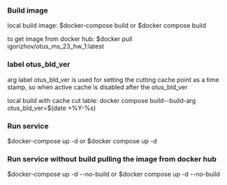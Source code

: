 ### Build image
local build image:  $docker-compose build or $docker compose build

to get image from docker hub: $docker pull igorizhov/otus_ms_23_hw_1:latest

### label otus_bld_ver
arg label otus_bld_ver is used for setting the cutting cache point as a time stamp, so when active cache is disabled after the otus_bld_ver  

local build with cache cut lable: docker compose build--build-arg otus_bld_ver=$(date +%Y-%s)

### Run service 
$docker-compose up -d
or $docker compose up -d


### Run service without build pulling the image from docker hub
$docker-compose up -d --no-build 
or $docker compose up -d --no-build
